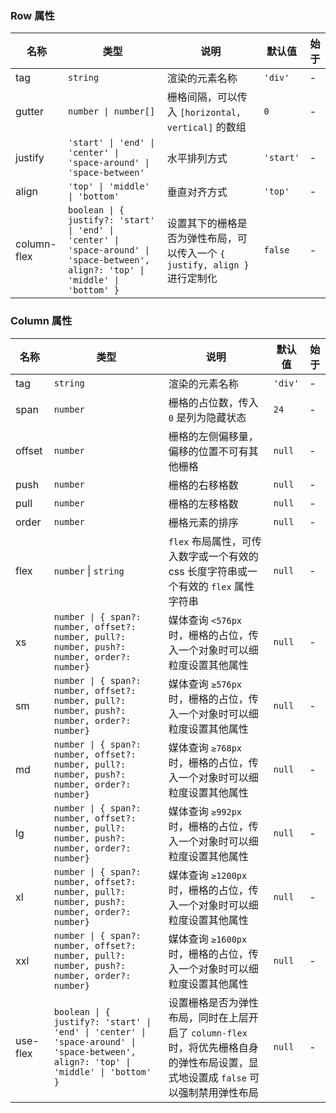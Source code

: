### Row 属性

| 名称        | 类型              | 说明                                                                             | 默认值  | 始于 |
| ----------- | ----------------- | -------------------------------------------------------------------------------- | ------- | --- |
| tag         | `string`            | 渲染的元素名称                                                                   | `'div'`   | - |
| gutter      | `number \| number[]`   | 栅格间隔，可以传入 `[horizontal，vertical]` 的数组                               | `0`       | - |
| justify     | `'start' \| 'end' \| 'center' \| 'space-around' \| 'space-between'`            | 水平排列方式 | `'start'` | - |
| align       | `'top' \| 'middle' \| 'bottom'`            | 垂直对齐方式                                | `'top'`   | - |
| column-flex | `boolean \| { justify?: 'start' \| 'end' \| 'center' \| 'space-around' \| 'space-between', align?: 'top' \| 'middle' \| 'bottom' }` | 设置其下的栅格是否为弹性布局，可以传入一个 `{ justify, align }` 进行定制化       | `false`   | - |

### Column 属性

| 名称     | 类型              | 说明                                                                                                                               | 默认值 | 始于 |
| -------- | ----------------- | ---------------------------------------------------------------------------------------------------------------------------------- | ------ | --- |
| tag      | `string`            | 渲染的元素名称                                                                                                                     | `'div'`  | - |
| span     | `number`            | 栅格的占位数，传入 `0` 是列为隐藏状态                                                                                                | `24`     | - |
| offset   | `number`            | 栅格的左侧偏移量，偏移的位置不可有其他栅格                                                                                         | `null`      | - |
| push     | `number`            | 栅格的右移格数                                                                                                                     | `null`      | - |
| pull     | `number`            | 栅格的左移格数                                                                                                                     | `null`      | - |
| order    | `number`            | 栅格元素的排序                                                                                                                     | `null`      | - |
| flex     | `number` \| `string`  | `flex` 布局属性，可传入数字或一个有效的 css 长度字符串或一个有效的 `flex` 属性字符串                                                   | `null`   | - |
| xs       | `number \| { span?: number, offset?: number, pull?: number, push?: number, order?: number}`  | 媒体查询 `<576px` 时，栅格的占位，传入一个对象时可以细粒度设置其他属性                                                             | `null`   | - |
| sm       | `number \| { span?: number, offset?: number, pull?: number, push?: number, order?: number}`  | 媒体查询 `≥576px` 时，栅格的占位，传入一个对象时可以细粒度设置其他属性                                                             | `null`   | - |
| md       | `number \| { span?: number, offset?: number, pull?: number, push?: number, order?: number}`  | 媒体查询 `≥768px` 时，栅格的占位，传入一个对象时可以细粒度设置其他属性                                                             | `null`   | - |
| lg       | `number \| { span?: number, offset?: number, pull?: number, push?: number, order?: number}`  | 媒体查询 `≥992px` 时，栅格的占位，传入一个对象时可以细粒度设置其他属性                                                             | `null`   | - |
| xl       | `number \| { span?: number, offset?: number, pull?: number, push?: number, order?: number}`  | 媒体查询 `≥1200px` 时，栅格的占位，传入一个对象时可以细粒度设置其他属性                                                            | `null`   | - |
| xxl      | `number \| { span?: number, offset?: number, pull?: number, push?: number, order?: number}`  | 媒体查询 `≥1600px` 时，栅格的占位，传入一个对象时可以细粒度设置其他属性                                                            | `null`   | - |
| use-flex | `boolean \| { justify?: 'start' \| 'end' \| 'center' \| 'space-around' \| 'space-between', align?: 'top' \| 'middle' \| 'bottom' }` | 设置栅格是否为弹性布局，同时在上层开启了 `column-flex` 时，将优先栅格自身的弹性布局设置，显式地设置成 `false` 可以强制禁用弹性布局 | `null`   | - |
